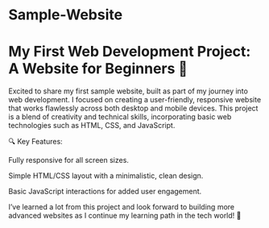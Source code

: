 
# Sample-Website
<h1>My First Web Development Project: A Website for Beginners 🎉</h1>
Excited to share my first sample website, built as part of my journey into web development. I focused on creating a user-friendly, responsive website that works flawlessly across both desktop and mobile devices. This project is a blend of creativity and technical skills, incorporating basic web technologies such as HTML, CSS, and JavaScript.

🔍 Key Features:

Fully responsive for all screen sizes.

Simple HTML/CSS layout with a minimalistic, clean design.

Basic JavaScript interactions for added user engagement.

I’ve learned a lot from this project and look forward to building more advanced websites as I continue my learning path in the tech world! 🚀
